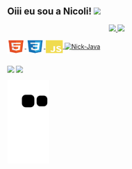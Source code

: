 ## Oiii eu sou a Nicoli!     <img src="https://raw.githubusercontent.com/iampavangandhi/iampavangandhi/master/gifs/Hi.gif" width="30px"></h2>
<div align="center">
  <a href="https://github.com/NicoliMendes">
  <img height="180em" src="https://github-readme-stats.vercel.app/api?username=NicoliMendes&show_icons=true&theme=dracula&include_all_commits=true&count_private=true"/>
  <img height="180em" src="https://github-readme-stats.vercel.app/api/top-langs/?username=NicoliMendes&layout=compact&langs_count=7&theme=dracula"/> 
</div>
<div style="display: inline_block"><br>
  <img align="center" alt="Nick-HTML" height="30" width="40" src="https://raw.githubusercontent.com/devicons/devicon/master/icons/html5/html5-original.svg">
  <img align="center" alt="Nick-CSS" height="30" width="40" src="https://raw.githubusercontent.com/devicons/devicon/master/icons/css3/css3-original.svg">
  <img align="center" alt="Nick-Js" height="30" width="40" src="https://raw.githubusercontent.com/devicons/devicon/master/icons/javascript/javascript-plain.svg">
  <img align="center" alt="Nick-Java" height="35" width="37" src="https://cdn.jsdelivr.net/gh/devicons/devicon/icons/java/java-original.svg">
</div>
  
   ##
 
<div>  
  <a href = "mailto:osawanicoli@gmail.com"><img src="https://img.shields.io/badge/-Gmail-%23333?style=for-the-badge&logo=gmail&logoColor=white" target="_blank"></a>
  <a href="https://www.linkedin.com/in/nicoli-juliana-neres-mendes-1503a61a2/" target="_blank"><img src="https://img.shields.io/badge/-LinkedIn-%230077B5?style=for-the-badge&logo=linkedin&logoColor=white" target="_blank"></a> 
 
  ![Snake animation](https://github.com/rafaballerini/rafaballerini/blob/output/github-contribution-grid-snake.svg)
 
</div>
